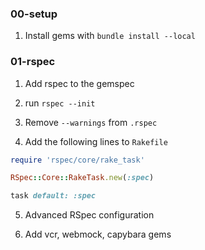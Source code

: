 ### 00-setup

1. Install gems with `bundle install --local`

### 01-rspec

1. Add rspec to the gemspec

2. run `rspec --init`

3. Remove `--warnings` from `.rspec`

4. Add the following lines to `Rakefile`

```ruby
require 'rspec/core/rake_task'

RSpec::Core::RakeTask.new(:spec)

task default: :spec
```

5. Advanced RSpec configuration

6. Add vcr, webmock, capybara gems
